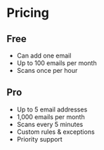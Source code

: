 # Pricing

## Free

- Can add one email
- Up to 100 emails per month
- Scans once per hour

## Pro

- Up to 5 email addresses
- 1,000 emails per month
- Scans every 5 minutes
- Custom rules & exceptions
- Priority support
